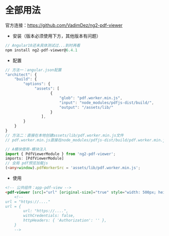 # 全部用法
官方连接：https://github.com/VadimDez/ng2-pdf-viewer
- 安装（版本必须使用下方，其他版本有问题）
```typescript
// Angular10还未具体测试过...到时再看
npm install ng2-pdf-viewer@6.4.1
```
<!-- npm install pdfjs-dist@2.5.207 -->
- 配置
```typescript
// 方法一：angular.json配置
"architect": {
	"build": {
		"options": {
			 "assets": [
					{
						"glob": "pdf.worker.min.js",
						"input": "node_modules/pdfjs-dist/build/",
						"output": "/assets/lib/"
					}
				],
		}
	}
}
// 方法二：直接在本地创建assets/lib/pdf.worker.min.js文件
// pdf.worker.min.js直接在node_modules/pdfjs-dist/build/pdf.worker.min.js复制
```
```typescript
// A模块使用-模块注入
import { PdfViewerModule } from 'ng2-pdf-viewer';
imports: [PdfViewerModule]
// 全局 pdf预览加载js
(<any>window).pdfWorkerSrc = 'assets/lib/pdf.worker.min.js';
```
- 使用
```html
<!-- 公共组件：app-pdf-view -->
<pdf-viewer [src]="url" [original-size]="true" style="width: 500px; height: 500px"></pdf-viewer>
	<!--
url = "https://...."
url = {
		url: "https://....",
		withCredentials: false,
		httpHeaders: { 'Authorization': '' },
	}
	-->
```
  
